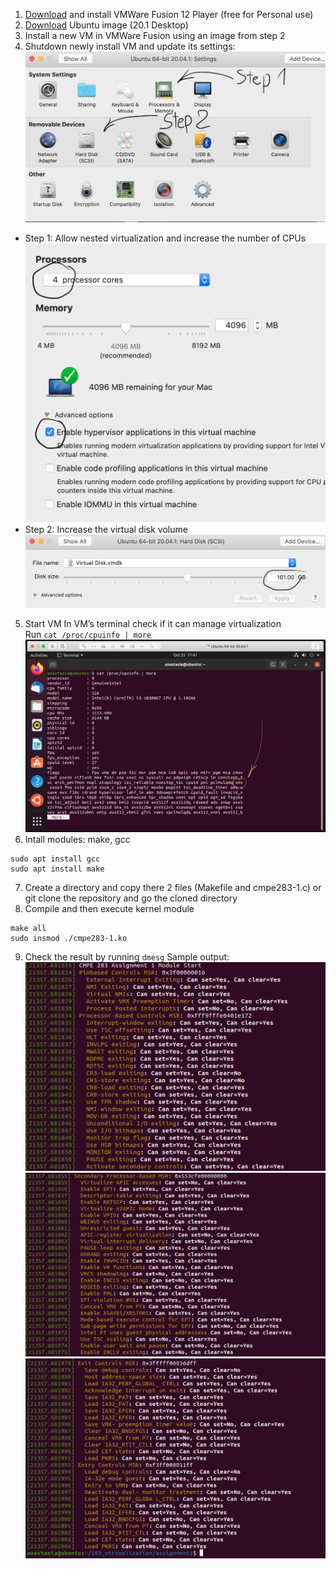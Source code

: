 1. [Download](https://store-us.vmware.com/fusion_buy_dual_new?utm_source=DWA_google&utm_medium=Banner&utm_campaign=DesktopLaunch_2020_US&utm_content=Fusion&gclid=Cj0KCQjwxNT8BRD9ARIsAJ8S5xY7fVYj2akBCXzLqPIl6bivFVuo_tqZRbuNg62zqF_WFIu5blW_lDoaAgDVEALw_wcB) and install VMWare Fusion 12 Player (free for Personal use)
2. [Download](https://ubuntu.com/download/desktop) Ubuntu image (20.1 Desktop)
3. Install a new VM in VMWare Fusion using an image from step 2
4. Shutdown newly install VM and update its settings:
![Settings](https://github.com/anastaszi/283_virtualization/blob/master/assignment1/imgs/settings.png)
* Step 1: Allow nested virtualization and increase the number of CPUs
![PM](https://github.com/anastaszi/283_virtualization/blob/master/assignment1/imgs/pm.png)
* Step 2: Increase the virtual disk volume
![Volume](https://github.com/anastaszi/283_virtualization/blob/master/assignment1/imgs/disk.png)
5. Start VM
In VM’s terminal check if it can manage virtualization \
Run `cat /proc/cpuinfo | more`
![VMX](https://github.com/anastaszi/283_virtualization/blob/master/assignment1/imgs/vmx.png)
6. Intall modules: make, gcc
```
sudo apt install gcc
sudo apt install make
```
7. Create a directory and copy there 2 files (Makefile and cmpe283-1.c) or git clone the repository and go the cloned directory
8. Compile and then execute kernel module
```
make all
sudo insmod ./cmpe283-1.ko
```
9. Check the result by running `dmesg`
Sample output:
![Pinbased](https://github.com/anastaszi/283_virtualization/blob/master/assignment1/imgs/pinbased.png)
![Secondary](https://github.com/anastaszi/283_virtualization/blob/master/assignment1/imgs/secondary.png)
![Entry_exit](https://github.com/anastaszi/283_virtualization/blob/master/assignment1/imgs/entry_exit.png)

